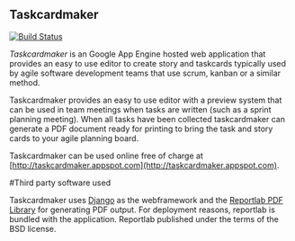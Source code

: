 Taskcardmaker
---------------

[![Build Status](https://secure.travis-ci.org/halimath/taskcardmaker.png?branch=master)](http://travis-ci.org/halimath/taskcardmaker)

*Taskcardmaker* is an Google App Engine hosted web application that
provides an easy to use editor to create story and taskcards typically
used by agile software development teams that use scrum, kanban or a similar 
method.

Taskcardmaker provides an easy to use editor with a preview system that can be 
used in team meetings when tasks are written (such as a sprint planning 
meeting). When all tasks have been collected taskcardmaker can generate a PDF 
document ready for printing to bring the task and story cards to your agile 
planning board.

Taskcardmaker can be used online free of charge at 
[http://taskcardmaker.appspot.com](http://taskcardmaker.appspot.com).

#Third party software used

Taskcardmaker uses [Django](https://www.djangoproject.com/) as the webframework
and the [Reportlab PDF Library](http://www.reportlab.com/software/opensource/) 
for generating PDF output. For deployment reasons, reportlab is bundled with 
the application. Reportlab published under the terms of the BSD license. 